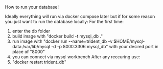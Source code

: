 How to run your database!

Ideally everything will run via docker compose later but if for some reason you just want to run the database locally:
For the first time:
1. enter the db folder 
2. build image with "docker build -t mysql_db ."
3. run image with "docker run --name=trident_db -v $HOME/mysql-data:/var/lib/mysql -d -p 8000:3306 mysql_db" with your desired port in place of "8000"
4. you can connect via mysql workbench
After any reccuring use:
1. "docker restart trident_db"